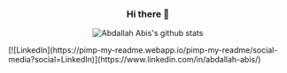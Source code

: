 <div align="center">
  
  ### Hi there 👋   
</div>

<div align="center">
</div>

<div align="center">
  
  ![Abdallah Abis's github stats](https://github-readme-stats.vercel.app/api?username=AbdallahAbis&count_private=true&show_icons=true&theme=dark)
  
</div>
[![LinkedIn](https://pimp-my-readme.webapp.io/pimp-my-readme/social-media?social=LinkedIn)](https://www.linkedin.com/in/abdallah-abis/)

<!--
**AbdallahAbis/AbdallahAbis** is a ✨ _special_ ✨ repository because its `README.md` (this file) appears on your GitHub profile.

Here are some ideas to get you started:

- 🔭 I’m currently working on ...
- 🌱 I’m currently learning ...
- 👯 I’m looking to collaborate on ...
- 🤔 I’m looking for help with ...
- 💬 Ask me about ...
- 📫 How to reach me: ...
- 😄 Pronouns: ...
- ⚡ Fun fact: ...
-->
